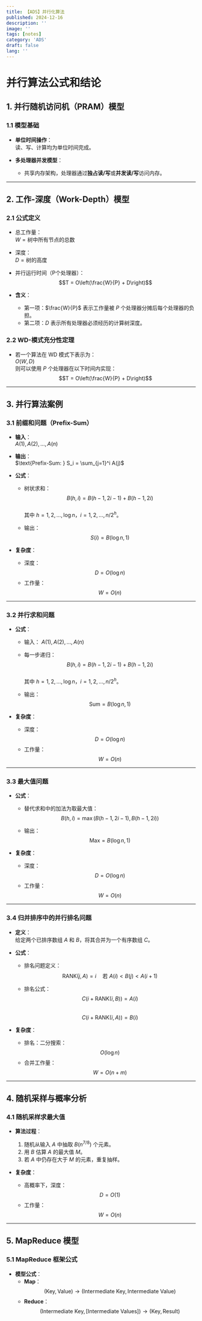 ```yaml
---
title: 【ADS】并行化算法
published: 2024-12-16
description: ''
image: ''
tags: [notes]
category: 'ADS'
draft: false 
lang: ''
---
```

# 并行算法公式和结论

<!-- toc -->



## 1. 并行随机访问机（PRAM）模型
### 1.1 模型基础
- **单位时间操作**：  
  读、写、计算均为单位时间完成。

- **多处理器并发模型**：  
  - 共享内存架构，处理器通过**独占读/写**或**并发读/写**访问内存。

---

## 2. 工作-深度（Work-Depth）模型
### 2.1 公式定义
- 总工作量：  
  $W = \text{树中所有节点的总数}$

- 深度：  
  $D = \text{树的高度}$

- 并行运行时间（P个处理器）：  
  $$T = O\left(\frac{W}{P} + D\right)$$

- **含义**：
  - 第一项：$\frac{W}{P}$ 表示工作量被 $P$ 个处理器分摊后每个处理器的负担。
  - 第二项：$D$ 表示所有处理器必须经历的计算树深度。

### 2.2 WD-模式充分性定理
- 若一个算法在 WD 模式下表示为：  
  $O(W, D)$  
  则可以使用 $P$ 个处理器在以下时间内实现：  
  $$T = O\left(\frac{W}{P} + D\right)$$

---

## 3. 并行算法案例
### 3.1 前缀和问题（Prefix-Sum）
- **输入**：  
  $A(1), A(2), \dots, A(n)$  

- **输出**：  
  $\text{Prefix-Sum: } S_i = \sum_{j=1}^i A(j)$

- **公式**：
  - 树状求和：
    $$B(h, i) = B(h-1, 2i-1) + B(h-1, 2i)$$  
    其中 $h = 1, 2, \dots, \log n$，$i = 1, 2, \dots, n/2^h$。

  - 输出：
    $$S(i) = B(\log n, 1)$$

- **复杂度**：
  - 深度：
    $$D = O(\log n)$$
  - 工作量：
    $$W = O(n)$$

---

### 3.2 并行求和问题
- **公式**：
  - 输入：
    $A(1), A(2), \dots, A(n)$

  - 每一步递归：
    $$B(h, i) = B(h-1, 2i-1) + B(h-1, 2i)$$  
    其中 $h = 1, 2, \dots, \log n$，$i = 1, 2, \dots, n/2^h$。

  - 输出：
    $$\text{Sum} = B(\log n, 1)$$

- **复杂度**：
  - 深度：  
    $$D = O(\log n)$$
  - 工作量：  
    $$W = O(n)$$

---

### 3.3 最大值问题
- **公式**：
  - 替代求和中的加法为取最大值：  
    $$B(h, i) = \max\left(B(h-1, 2i-1), B(h-1, 2i)\right)$$

  - 输出：  
    $$\text{Max} = B(\log n, 1)$$

- **复杂度**：
  - 深度：  
    $$D = O(\log n)$$
  - 工作量：  
    $$W = O(n)$$

---

### 3.4 归并排序中的并行排名问题
- **定义**：  
  给定两个已排序数组 $A$ 和 $B$，将其合并为一个有序数组 $C$。

- **公式**：
  - 排名问题定义：
    $$\text{RANK}(j, A) = i \quad \text{若 } A(i) < B(j) < A(i+1)$$

  - 排名公式：
    $$C(i + \text{RANK}(i, B)) = A(i)$$  
    $$C(i + \text{RANK}(i, A)) = B(i)$$

- **复杂度**：
  - 排名：二分搜索：  
    $$O(\log n)$$
  - 合并工作量：  
    $$W = O(n+m)$$

---

## 4. 随机采样与概率分析
### 4.1 随机采样求最大值
- **算法过程**：
  1. 随机从输入 $A$ 中抽取 $B(n^{7/8})$ 个元素。
  2. 用 $B$ 估算 $A$ 的最大值 $M$。
  3. 若 $A$ 中仍存在大于 $M$ 的元素，重复抽样。

- **复杂度**：
  - 高概率下，深度：
    $$D = O(1)$$
  - 工作量：
    $$W = O(n)$$

---

## 5. MapReduce 模型
### 5.1 MapReduce 框架公式
- **模型公式**：
  - **Map**：
    $$(\text{Key}, \text{Value}) \to (\text{Intermediate Key}, \text{Intermediate Value})$$
  - **Reduce**：
    $$(\text{Intermediate Key}, [\text{Intermediate Values}]) \to (\text{Key}, \text{Result})$$